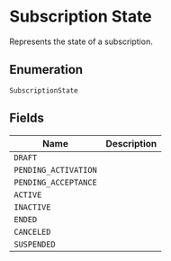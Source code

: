 # Subscription State

Represents the state of a subscription.

## Enumeration

`SubscriptionState`

## Fields

| Name | Description |
|  --- | --- |
| `DRAFT` |  |
| `PENDING_ACTIVATION` |  |
| `PENDING_ACCEPTANCE` |  |
| `ACTIVE` |  |
| `INACTIVE` |  |
| `ENDED` |  |
| `CANCELED` |  |
| `SUSPENDED` |  |
